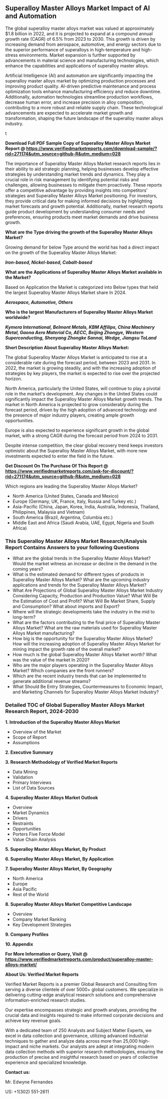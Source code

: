 <h2>Superalloy Master Alloys Market Impact of AI and Automation</h2><p>The global superalloy master alloys market was valued at approximately $1.8 billion in 2022, and it is projected to expand at a compound annual growth rate (CAGR) of 6.5% from 2023 to 2030. This growth is driven by increasing demand from aerospace, automotive, and energy sectors due to the superior performance of superalloys in high-temperature and high-stress environments. Market expansion is further supported by advancements in material science and manufacturing technologies, which enhance the capabilities and applications of superalloy master alloys.</p><p>Artificial Intelligence (AI) and automation are significantly impacting the superalloy master alloys market by optimizing production processes and improving product quality. AI-driven predictive maintenance and process optimization tools enhance manufacturing efficiency and reduce downtime. Additionally, automation technologies streamline production workflows, decrease human error, and increase precision in alloy composition, contributing to a more robust and reliable supply chain. These technological advancements are expected to accelerate market growth and transformation, shaping the future landscape of the superalloy master alloys industry.</p>t</p><p id="" class=""><strong>Download Full PDF Sample Copy of Superalloy Master Alloys Market Report @ <a href="https://www.verifiedmarketreports.com/download-sample/?rid=271174&utm_source=github-R&utm_medium=028" target="_blank">https://www.verifiedmarketreports.com/download-sample/?rid=271174&utm_source=github-R&utm_medium=028</a></strong></p><p>The importance of&nbsp;Superalloy Master Alloys Market research reports lies in their ability to aid strategic planning, helping businesses develop effective strategies by understanding market trends and dynamics. They play a crucial role in risk management by identifying potential risks and challenges, allowing businesses to mitigate them proactively. These reports offer a competitive advantage by providing insights into competitors' strategies and Superalloy Master Alloys Market positioning. For investors, they provide critical data for making informed decisions by highlighting market forecasts and growth potential. Additionally, market research reports guide product development by understanding consumer needs and preferences, ensuring products meet market demands and drive business growth.</p><p><strong>What are the&nbsp;Type driving the growth of the Superalloy Master Alloys Market?</strong></p><p id="" class="">Growing demand for below Type around the world has had a direct impact on the growth of the Superalloy Master Alloys Market:</p><em><strong>Iron-based, Nickel-based, Cobalt-based</strong></em></p><strong>What are the&nbsp;Applications&nbsp;of Superalloy Master Alloys Market available in the Market?</strong></p><p id="" class="">Based on Application the Market is categorized into Below types that held the largest Superalloy Master Alloys Market share In 2024.</p><em><strong>Aerospace, Automotive, Others</strong></em></p><strong>Who is the largest Manufacturers of Superalloy Master Alloys Market worldwide?</strong></p><p><em><strong>Kymera International, Belmont Metals, KBM Affilips, China Machinery Metal, Gaona Aero Material Co, AECC, Beijing Zhongye, Western Superconducting, Shenyang Zhongke Sannai, Wedge, Jiangsu ToLand</strong></em></p><p id="" class=""><strong>Short Description About Superalloy Master Alloys Market:</strong></p><p>The global Superalloy Master Alloys Market is anticipated to rise at a considerable rate during the forecast period, between 2023 and 2031. In 2022, the market is growing steadily, and with the increasing adoption of strategies by key players, the market is expected to rise over the projected horizon.</p><p>North America, particularly the United States, will continue to play a pivotal role in the market's development. Any changes in the United States could significantly impact the Superalloy Master Alloys Market growth trends. The market in North America is projected to grow considerably during the forecast period, driven by the high adoption of advanced technology and the presence of major industry players, creating ample growth opportunities.</p><p>Europe is also expected to experience significant growth in the global market, with a strong CAGR during the forecast period from 2024 to 2031.</p><p>Despite intense competition, the clear global recovery trend keeps investors optimistic about the Superalloy Master Alloys Market, with more new investments expected to enter the field in the future.</p><p id="" class=""><strong>Get Discount On The Purchase Of This Report @ <a href="https://www.verifiedmarketreports.com/ask-for-discount/?rid=271174&utm_source=github-R&utm_medium=028" target="_blank">https://www.verifiedmarketreports.com/ask-for-discount/?rid=271174&utm_source=github-R&utm_medium=028</a></strong></p>Which regions are leading the Superalloy Master Alloys Market?</p><ul><li>North America (United States, Canada and Mexico)</li><li>Europe (Germany, UK, France, Italy, Russia and Turkey etc.)</li><li>Asia-Pacific (China, Japan, Korea, India, Australia, Indonesia, Thailand, Philippines, Malaysia and Vietnam)</li><li>South America (Brazil, Argentina, Columbia etc.)</li><li>Middle East and Africa (Saudi Arabia, UAE, Egypt, Nigeria and South Africa)</li></ul><h3 id="" class="">This Superalloy Master Alloys Market Research/Analysis Report Contains Answers to your following Questions</h3><ul><li>What are the global trends in the Superalloy Master Alloys Market? Would the market witness an increase or decline in the demand in the coming years?</li><li>What is the estimated demand for different types of products in Superalloy Master Alloys Market? What are the upcoming industry applications and trends for the Superalloy Master Alloys Market?</li><li>What Are Projections of Global Superalloy Master Alloys Market Industry Considering Capacity, Production and Production Value? What Will Be the Estimation of Cost and Profit? What Will Be Market Share, Supply and Consumption? What about imports and Export?</li><li>Where will the strategic developments take the industry in the mid to long-term?</li><li>What are the factors contributing to the final price of Superalloy Master Alloys Market? What are the raw materials used for Superalloy Master Alloys Market manufacturing?</li><li>How big is the opportunity for the Superalloy Master Alloys Market? How will the increasing adoption of Superalloy Master Alloys Market for mining impact the growth rate of the overall market?</li><li>How much is the global Superalloy Master Alloys Market worth? What was the value of the market In 2020?</li><li>Who are the major players operating in the Superalloy Master Alloys Market? Which companies are the front runners?</li><li>Which are the recent industry trends that can be implemented to generate additional revenue streams?</li><li>What Should Be Entry Strategies, Countermeasures to Economic Impact, and Marketing Channels for Superalloy Master Alloys Market Industry?</li></ul><h3 id="" class="">Detailed TOC of Global Superalloy Master Alloys Market Research Report, 2024-2030</h3><p id="" class=""><strong>1. Introduction of the Superalloy Master Alloys Market</strong></p><ul><li>Overview of the Market</li><li>Scope of Report</li><li>Assumptions</li></ul><p id="" class=""><strong>2. Executive Summary</strong></p><p id="" class=""><strong>3. Research Methodology of Verified Market Reports</strong></p><ul><li>Data Mining</li><li>Validation</li><li>Primary Interviews</li><li>List of Data Sources</li></ul><p id="" class=""><strong>4. Superalloy Master Alloys Market Outlook</strong></p><ul><li>Overview</li><li>Market Dynamics</li><li>Drivers</li><li>Restraints</li><li>Opportunities</li><li>Porters Five Force Model</li><li>Value Chain Analysis</li></ul><p id="" class=""><strong>5. Superalloy Master Alloys Market, By Product</strong></p><p id="" class=""><strong>6. Superalloy Master Alloys Market, By Application</strong></p><p id="" class=""><strong>7. Superalloy Master Alloys Market, By Geography</strong></p><ul><li>North America</li><li>Europe</li><li>Asia Pacific</li><li>Rest of the World</li></ul><p id="" class=""><strong>8. Superalloy Master Alloys Market Competitive Landscape</strong></p><ul><li>Overview</li><li>Company Market Ranking</li><li>Key Development Strategies</li></ul><p id="" class=""><strong>9. Company Profiles</strong></p><p id="" class=""><strong>10. Appendix</strong></p><p id="" class=""><strong>For More Information or Query, Visit @ <a href="https://www.verifiedmarketreports.com/product/superalloy-master-alloys-market/" target="_blank">https://www.verifiedmarketreports.com/product/superalloy-master-alloys-market/</a></strong></p><p id="" class=""><strong>About Us: Verified Market Reports</strong></p><p id="" class="">Verified Market Reports is a premier Global Research and Consulting firm serving a diverse clientele of over 5000+ global customers. We specialize in delivering cutting-edge analytical research solutions and comprehensive information-enriched research studies.</p><p id="" class="">Our expertise encompasses strategic and growth analyses, providing the crucial data and insights required to make informed corporate decisions and achieve key revenue goals.</p><p id="" class="">With a dedicated team of 250 Analysts and Subject Matter Experts, we excel in data collection and governance, utilizing advanced industrial techniques to gather and analyze data across more than 25,000 high-impact and niche markets. Our analysts are adept at integrating modern data collection methods with superior research methodologies, ensuring the production of precise and insightful research based on years of collective experience and specialized knowledge.</p><p id="" class=""><strong>Contact us:</strong></p><p id="" class="">Mr. Edwyne Fernandes</p><p id="" class="">US: +1(302) 551-2611</p>